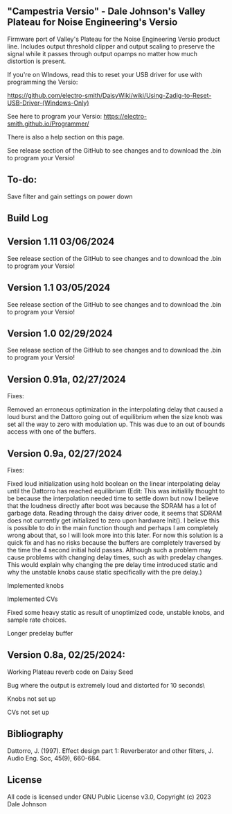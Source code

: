 ## "Campestria Versio" - Dale Johnson's Valley Plateau for Noise Engineering's Versio

Firmware port of Valley's Plateau for the Noise Engineering Versio product line. Includes output threshold clipper 
and output scaling to preserve the signal while it passes through output opamps no matter how much distortion is present.

If you're on WIndows, read this to reset your USB driver for use with programming the Versio:

https://github.com/electro-smith/DaisyWiki/wiki/Using-Zadig-to-Reset-USB-Driver-(Windows-Only)

See here to program your Versio:
https://electro-smith.github.io/Programmer/

There is also a help section on this page.

See release section of the GitHub to see changes and to download the .bin to program your Versio!

## To-do:

Save filter and gain settings on power down

## Build Log

## Version 1.11 03/06/2024

See release section of the GitHub to see changes and to download the .bin to program your Versio!

## Version 1.1 03/05/2024

See release section of the GitHub to see changes and to download the .bin to program your Versio!

## Version 1.0 02/29/2024

See release section of the GitHub to see changes and to download the .bin to program your Versio!

## Version 0.91a, 02/27/2024

Fixes:

Removed an erroneous optimization in the interpolating delay that caused a loud burst and the Dattoro going out of equilibrium when the size knob was set all the way to zero with modulation up. This was due to an out of bounds access with one of the buffers.

## Version 0.9a, 02/27/2024

Fixes: 

Fixed loud initialization using hold boolean on the linear interpolating delay until the Dattorro has reached equilibrium
  (Edit: This was initialilly thought to be because the interpolation needed time to settle down but now I believe that the loudness directly after boot was because the SDRAM has a lot of garbage data. Reading through the daisy driver code, it seems that SDRAM does not currently get initialized to zero upon hardware Init(). I believe this is possible to do in the main function though and perhaps I am completely wrong about that, so I will look more into this later. For now this solution is a quick fix and has no risks because the buffers are completely traversed by the time the 4 second initial hold passes. Although such a problem may cause problems with changing delay times, such as with predelay changes. This would explain why changing the pre delay time introduced static and why the unstable knobs cause static specifically with the pre delay.)

Implemented knobs

Implemented CVs

Fixed some heavy static as result of unoptimized code, unstable knobs, and sample rate choices.

Longer predelay buffer


## Version 0.8a, 02/25/2024:

Working Plateau reverb code on Daisy Seed

Bug where the output is extremely loud and distorted for 10 seconds\

Knobs not set up

CVs not set up


## Bibliography

Dattorro, J. (1997). Effect design part 1: Reverberator and other filters, J. Audio Eng. Soc, 45(9), 660-684.

## License

All code is licensed under GNU Public License v3.0, Copyright (c) 2023 Dale Johnson
